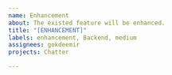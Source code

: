 ```yaml
---
name: Enhancement
about: The existed feature will be enhanced.
title: "[ENHANCEMENT]"
labels: enhancement, Backend, medium
assignees: gokdeemir
projects: Chatter

---
```



